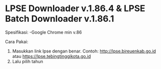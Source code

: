 # LPSE Downloader v.1.86.4 & LPSE Batch Downloader v.1.86.1

Spesifikasi:
-Google Chrome min v.86

Cara Pakai:
1. Masukkan link lpse dengan benar. Contoh: http://lpse.bireuenkab.go.id atau https://lpse.tebingtinggikota.go.id
2. Lalu pilih tahun
